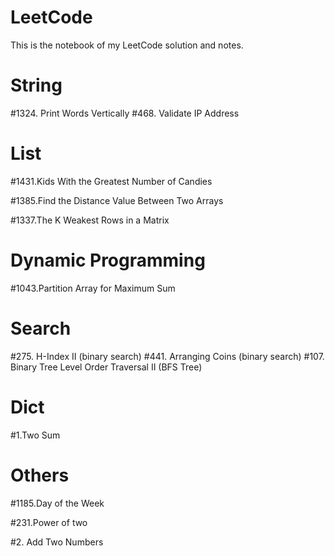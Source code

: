 # LeetCode
This is the notebook of my LeetCode solution and notes.

# String
\#1324. Print Words Vertically
\#468. Validate IP Address

# List
\#1431.Kids With the Greatest Number of Candies

\#1385.Find the Distance Value Between Two Arrays

\#1337.The K Weakest Rows in a Matrix

# Dynamic Programming
\#1043.Partition Array for Maximum Sum

# Search
\#275. H-Index II (binary search)
\#441. Arranging Coins (binary search)
\#107. Binary Tree Level Order Traversal II (BFS Tree)

# Dict
\#1.Two Sum

# Others
\#1185.Day of the Week

\#231.Power of two

\#2. Add Two Numbers

